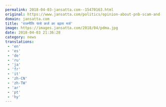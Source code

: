 ```yaml
---
permalink: 2018-04-03-jansatta.com--15470163.html
original: https://www.jansatta.com/politics/opinion-about-pnb-scam-and-banking-crisis-npas-soared-profits-plunged-for-banks/620840/
domain: jansatta.com
title: 'राजनीतिः फंसे कर्ज का बढ़ता मर्ज'
image: https://images.jansatta.com/2018/04/pdma.jpg
date: 2018-04-03 21:36:28
category: news
translations: 
 - 'en'
 - 'es'
 - 'de'
 - 'ru'
 - 'ja'
 - 'fr'
 - 'it'
 - 'zh-CN'
 - 'zh-TW'
 - 'ar'
 - 'pt'
 - 'hy'
---
```


